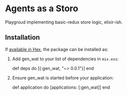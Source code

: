 # Agents as a Storo

Playgroud implementing basic-redux store logic, elixir-ish.

## Installation

If [available in Hex](https://hex.pm/docs/publish), the package can be installed as:

  1. Add gen_wat to your list of dependencies in `mix.exs`:

        def deps do
          [{:gen_wat, "~> 0.0.1"}]
        end

  2. Ensure gen_wat is started before your application:

        def application do
          [applications: [:gen_wat]]
        end

